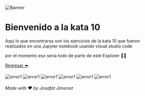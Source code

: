 ![Banner](https://github.com/JosafatJimenezB/KatasJosafatLaunchX/blob/main/extra/index.jpg)

# Bienvenido a la kata 10

Aqui lo que encontraras son los ejercicios de la kata 10 que fueron realizados en una Jupyter notebook usando visual studio code

por el momento eso seria todo de parte de este Explorer :man_astronaut:


[Regresar :arrow_left:](https://github.com/JosafatJimenezB/KatasJosafatLaunchX)

![error1](https://github.com/JosafatJimenezB/KatasJosafatLaunchX/blob/main/Kata%2010/error1.png)
![error1](https://github.com/JosafatJimenezB/KatasJosafatLaunchX/blob/main/Kata%2010/error2.png)
![error1](https://github.com/JosafatJimenezB/KatasJosafatLaunchX/blob/main/Kata%2010/error3.png)
![error1](https://github.com/JosafatJimenezB/KatasJosafatLaunchX/blob/main/Kata%2010/error4.png)
![error1](https://github.com/JosafatJimenezB/KatasJosafatLaunchX/blob/main/Kata%2010/error5.png)
![error1](https://github.com/JosafatJimenezB/KatasJosafatLaunchX/blob/main/Kata%2010/error6.png)




###### Made with :heart: by Josafat Jimenez
